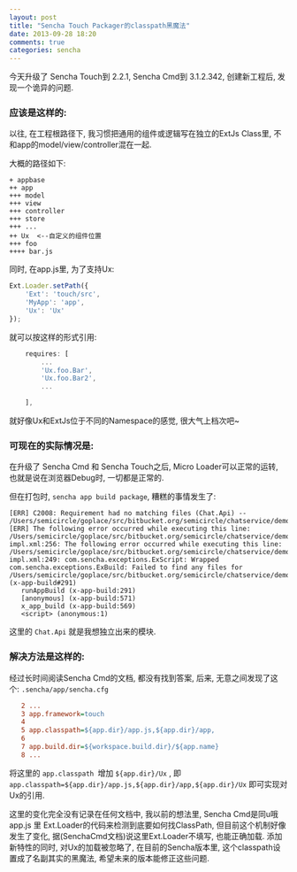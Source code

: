 ```yaml
---
layout: post
title: "Sencha Touch Packager的classpath黑魔法"
date: 2013-09-28 18:20
comments: true
categories: sencha
---
```


今天升级了 Sencha Touch到 2.2.1, Sencha Cmd到 3.1.2.342,
创建新工程后, 发现一个诡异的问题.

### 应该是这样的:

以往, 在工程根路径下, 我习惯把通用的组件或逻辑写在独立的ExtJs Class里, 不和app的model/view/controller混在一起.

大概的路径如下:

```
+ appbase
++ app
+++ model
+++ view
+++ controller
+++ store
+++ ...
++ Ux  <--自定义的组件位置
+++ foo
++++ bar.js
```

同时, 在app.js里, 为了支持Ux:

```js app.js
Ext.Loader.setPath({
    'Ext': 'touch/src',
    'MyApp': 'app',
    'Ux': 'Ux'
});
```

就可以按这样的形式引用:

```js
	requires: [
		...
        'Ux.foo.Bar',
        'Ux.foo.Bar2',
        ...

    ],
```

就好像Ux和ExtJs位于不同的Namespace的感觉, 很大气上档次吧~

### 可现在的实际情况是:
<!-- more -->
在升级了 Sencha Cmd 和 Sencha Touch之后, Micro Loader可以正常的运转, 也就是说在浏览器Debug时, 一切都是正常的.

但在打包时, `sencha app build package`, 糟糕的事情发生了:

```
[ERR] C2008: Requirement had no matching files (Chat.Api) -- /Users/semicircle/goplace/src/bitbucket.org/semicircle/chatservice/demo/www/app.js:22102
[ERR] The following error occurred while executing this line:
/Users/semicircle/goplace/src/bitbucket.org/semicircle/chatservice/demo/www/.sencha/app/build-impl.xml:256: The following error occurred while executing this line:
/Users/semicircle/goplace/src/bitbucket.org/semicircle/chatservice/demo/www/.sencha/app/build-impl.xml:249: com.sencha.exceptions.ExScript: Wrapped com.sencha.exceptions.ExBuild: Failed to find any files for /Users/semicircle/goplace/src/bitbucket.org/semicircle/chatservice/demo/www/app.js::ClassRequire::Chat.Api (x-app-build#291)
   runAppBuild (x-app-build:291)
   [anonymous] (x-app-build:571)
   x_app_build (x-app-build:569)
   <script> (anonymous:1)
```

这里的 `Chat.Api` 就是我想独立出来的模块.


### 解决方法是这样的:


经过长时间阅读Sencha Cmd的文档, 都没有找到答案, 后来, 无意之间发现了这个: `.sencha/app/sencha.cfg`

```cfg .sencha/app/sencha.cfg
   2 ...
   3 app.framework=touch
   4 
   5 app.classpath=${app.dir}/app.js,${app.dir}/app,
   6
   7 app.build.dir=${workspace.build.dir}/${app.name}
   8 ...
```

将这里的 `app.classpath `增加 `${app.dir}/Ux` , 即 `app.classpath=${app.dir}/app.js,${app.dir}/app,${app.dir}/Ux` 即可实现对 Ux的引用.

这里的变化完全没有记录在任何文档中, 我以前的想法里, Sencha Cmd是同u哦 app.js 里 Ext.Loader的代码来检测到底要如何找ClassPath, 但目前这个机制好像发生了变化, 据(SenchaCmd文档)说这里Ext.Loader不填写, 也能正确加载. 添加新特性的同时, 对Ux的加载被忽略了, 在目前的Sencha版本里, 这个classpath设置成了名副其实的黑魔法, 希望未来的版本能修正这些问题.



















